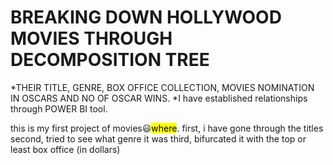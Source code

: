 # BREAKING DOWN HOLLYWOOD MOVIES THROUGH DECOMPOSITION TREE


*THEIR TITLE, GENRE, BOX OFFICE COLLECTION, MOVIES NOMINATION IN OSCARS AND NO OF OSCAR WINS.
*I have established relationships through POWER BI tool.


this is my first project of movies😃<mark>where</mark>.
first, i have gone through the titles
second, tried to see what genre it was
third, bifurcated it with the top or least box office (in dollars)

